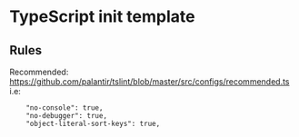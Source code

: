 # TypeScript init template

## Rules

Recommended: https://github.com/palantir/tslint/blob/master/src/configs/recommended.ts
i.e:

```
    "no-console": true,
    "no-debugger": true,
    "object-literal-sort-keys": true,
```
